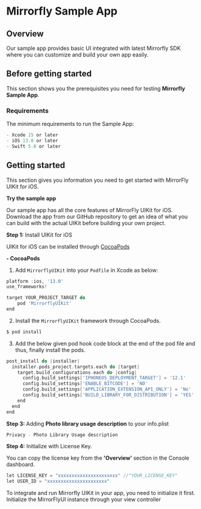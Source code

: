 # Mirrorfly Sample App

## Overview
Our sample app provides basic UI integrated with latest Mirrorfly SDK where you can customize and build your own app easily.

## Before getting started

This section shows you the prerequisites you need for testing **Mirrorfly Sample App**.

### Requirements
The minimum requirements to run the Sample App:

```groovy
- Xcode 15 or later
- iOS 13.0 or later
- Swift 5.0 or later
```

## Getting started

This section gives you information you need to get started with MirrorFly UIKit for iOS.

**Try the sample app**

Our sample app has all the core features of MirrorFly UIKit for iOS. Download the app from our GitHub repository to get an idea of what you can build with the actual UIKit before building your own project.

**Step 1:** Install UIKit for iOS

UIKit for iOS can be installed through <a href="https://cocoapods.org/" target="_self">CocoaPods</a>

**- CocoaPods**

1. Add `MirrorflyUIKit` into your `Podfile` in Xcode as below:

```gradle
platform :ios, '13.0'
use_frameworks!

target YOUR_PROJECT_TARGET do
    pod 'MirrorflyUIKit'
end
   ```
2. Install the `MirrorflyUIKit` framework through CocoaPods.
```gradle
$ pod install
```

3. Add the below given pod hook code block at the end of the pod file and thus, finally install the pods.

```gradle
post_install do |installer|
  installer.pods_project.targets.each do |target|
    target.build_configurations.each do |config|
      config.build_settings['IPHONEOS_DEPLOYMENT_TARGET'] = '12.1'
      config.build_settings['ENABLE_BITCODE'] = 'NO'
      config.build_settings['APPLICATION_EXTENSION_API_ONLY'] = 'No'
      config.build_settings['BUILD_LIBRARY_FOR_DISTRIBUTION'] = 'YES'
    end
  end
end

```

**Step 3:** Adding **Photo library usage description** to your info.plist
   ```gradle
Privacy - Photo Library Usage description 
   ```

**Step 4:** Initialize with License Key.

You can copy the license key from the **'Overview’** section in the Console dashboard.
   ```gradle
let LICENSE_KEY = "xxxxxxxxxxxxxxxxxxxxxx" //"YOUR_LICENSE_KEY"
let USER_ID = "xxxxxxxxxxxxxxxxxxxxxx"
   ```
To integrate and run Mirrorfly UIKit in your app, you need to initialize it first. Initialize the MirrorFlyUI instance through your view controller
